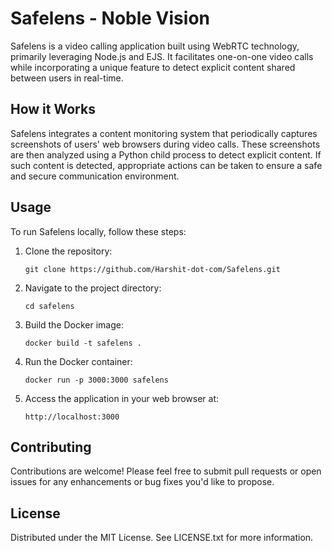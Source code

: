 # Safelens - Noble Vision

Safelens is a video calling application built using WebRTC technology, primarily leveraging Node.js and EJS. It facilitates one-on-one video calls while incorporating a unique feature to detect explicit content shared between users in real-time.

## How it Works

Safelens integrates a content monitoring system that periodically captures screenshots of users' web browsers during video calls. These screenshots are then analyzed using a Python child process to detect explicit content. If such content is detected, appropriate actions can be taken to ensure a safe and secure communication environment.

## Usage

To run Safelens locally, follow these steps:

1. Clone the repository:

   ```
   git clone https://github.com/Harshit-dot-com/Safelens.git
   ```

2. Navigate to the project directory:

   ```
   cd safelens
   ```

3. Build the Docker image:

   ```
   docker build -t safelens .
   ```

4. Run the Docker container:

   ```
   docker run -p 3000:3000 safelens
   ```

5. Access the application in your web browser at:

   ```
   http://localhost:3000
   ```

## Contributing

Contributions are welcome! Please feel free to submit pull requests or open issues for any enhancements or bug fixes you'd like to propose.

## License

Distributed under the MIT License. See LICENSE.txt for more information.
